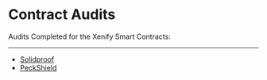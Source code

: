 # Contract Audits

Audits Completed for the Xenify Smart Contracts:

------------

- [Solidproof](https://github.com/xenify-io/xenify-audit/files/13362010/SmartContract_Audit_Solidproof_Xenify.pdf)
- [PeckShield](https://github.com/xenify-io/xenify-audit/files/13361904/PeckShield-Audit-Report-Xenify-v1.0.pdf)
